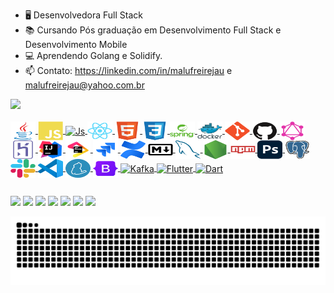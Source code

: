 

- 🖥 Desenvolvedora Full Stack
- 📚 Cursando Pós graduação em Desenvolvimento Full Stack e Desenvolvimento Mobile
- 💻 Aprendendo Golang e Solidify.
- 📫 Contato: https://linkedin.com/in/malufreirejau e malufreirejau@yahoo.com.br

<div>
  <a href="https://github.com/malufreirejau">
  
  <img height="180em" src="https://github-readme-stats.vercel.app/api/top-langs/?username=malufreirejau&layout=compact&langs_count=7&theme=dracula"/>
</div>
<div style="display: inline_block"><br>
  <img align="center" alt="Java" height="30" width="40" src="https://raw.githubusercontent.com/devicons/devicon/master/icons/java/java-original.svg">
  <img align="center" alt="Js" height="30" width="40" src="https://raw.githubusercontent.com/devicons/devicon/master/icons/javascript/javascript-plain.svg">
  <img align="center" alt="Js" height="30" width="40" src="https://cdn.jsdelivr.net/gh/devicons/devicon/icons/python/python-original.svg">

  <img align="center" alt="React" height="30" width="40" src="https://raw.githubusercontent.com/devicons/devicon/master/icons/react/react-original.svg">
  <img align="center" alt="HTML" height="30" width="40" src="https://raw.githubusercontent.com/devicons/devicon/master/icons/html5/html5-original.svg">
  <img align="center" alt="CSS" height="30" width="40" src="https://raw.githubusercontent.com/devicons/devicon/master/icons/css3/css3-original.svg">
  <img align="center" alt="CSS" height="30" width="40" src="https://raw.githubusercontent.com/devicons/devicon/master/icons/spring/spring-original-wordmark.svg">
  <img align="center" alt="CSS" height="30" width="40" src="https://raw.githubusercontent.com/devicons/devicon/master/icons/docker/docker-original-wordmark.svg">
  <img align="center" alt="CSS" height="30" width="40" src="https://raw.githubusercontent.com/devicons/devicon/master/icons/git/git-original.svg">
  <img align="center" alt="CSS" height="30" width="40" src="https://raw.githubusercontent.com/devicons/devicon/master/icons/github/github-original.svg">
  <img align="center" alt="CSS" height="30" width="40" src="https://raw.githubusercontent.com/devicons/devicon/master/icons/graphql/graphql-plain.svg">
  <img align="center" alt="CSS" height="30" width="40" src="https://raw.githubusercontent.com/devicons/devicon/master/icons/heroku/heroku-original.svg">
  <img align="center" alt="CSS" height="30" width="40" src="https://raw.githubusercontent.com/devicons/devicon/master/icons/intellij/intellij-original.svg">
  <img align="center" alt="CSS" height="30" width="40" src="https://raw.githubusercontent.com/devicons/devicon/master/icons/jetbrains/jetbrains-original.svg">
  <img align="center" alt="CSS" height="30" width="40" src="https://raw.githubusercontent.com/devicons/devicon/master/icons/jira/jira-original.svg">
  <img align="center" alt="CSS" height="30" width="40" src="https://raw.githubusercontent.com/devicons/devicon/master/icons/confluence/confluence-original.svg">
  <img align="center" alt="CSS" height="30" width="40" src="https://raw.githubusercontent.com/devicons/devicon/master/icons/markdown/markdown-original.svg">
  <img align="center" alt="CSS" height="30" width="40" src="https://raw.githubusercontent.com/devicons/devicon/master/icons/mysql/mysql-original.svg">
  <img align="center" alt="CSS" height="30" width="40" src="https://raw.githubusercontent.com/devicons/devicon/master/icons/nodejs/nodejs-original.svg">
  <img align="center" alt="CSS" height="30" width="40" src="https://raw.githubusercontent.com/devicons/devicon/master/icons/npm/npm-original-wordmark.svg">
  <img align="center" alt="CSS" height="30" width="40" src="https://raw.githubusercontent.com/devicons/devicon/master/icons/photoshop/photoshop-plain.svg">
  <img align="center" alt="CSS" height="30" width="40" src="https://raw.githubusercontent.com/devicons/devicon/master/icons/postgresql/postgresql-original.svg">
  <img align="center" alt="CSS" height="30" width="40" src="https://raw.githubusercontent.com/devicons/devicon/master/icons/slack/slack-original.svg">
  <img align="center" alt="VsCode" height="30" width="40" src="https://raw.githubusercontent.com/devicons/devicon/master/icons/vscode/vscode-original.svg">
  <img align="center" alt="Yarn" height="30" width="40" src="https://raw.githubusercontent.com/devicons/devicon/master/icons/yarn/yarn-original.svg">
  <img align="center" alt="Bootstrap" height="30" width="40" src="https://raw.githubusercontent.com/devicons/devicon/master/icons/bootstrap/bootstrap-original.svg">
  <img align="center" alt="Kafka" height="30" width="40" src="https://cdn.jsdelivr.net/gh/devicons/devicon/icons/apachekafka/apachekafka-original.svg">
  <img align="center" alt="Flutter" height="30" width="40" src="https://cdn.jsdelivr.net/gh/devicons/devicon/icons/flutter/flutter-original.svg">
  <img align="center" alt="Dart" height="30" width="40" src="https://cdn.jsdelivr.net/gh/devicons/devicon/icons/dart/dart-original.svg"> 
    

  
  ##
 
<div> 
  <a href="https://www.linkedin.com/in/malufreirejau" target="_blank"><img src="https://img.shields.io/badge/-LinkedIn-%230077B5?style=for-the-badge&logo=linkedin&logoColor=white" target="_blank"></a> 
  <a href="https://www.twitter.com/malugargula" target="_blank"><img src="https://img.shields.io/badge/Twitter-1DA1F2?style=for-the-badge&logo=twitter&logoColor=white" target="_blank"></a>
  <a href="https://instagram.com/malugargula" target="_blank"><img src="https://img.shields.io/badge/-Instagram-%23E4405F?style=for-the-badge&logo=instagram&logoColor=white" target="_blank"></a>
  <a href="https://facebook.com/malugargula" target="_blank"><img src="https://img.shields.io/badge/Facebook-1877F2?style=for-the-badge&logo=facebook&logoColor=white" target="_blank"></a> 
  <img src="https://img.shields.io/badge/PlayStation-003791?style=for-the-badge&logo=playstation&logoColor=white"> 
  <img src="https://img.shields.io/badge/Steam-000000?style=for-the-badge&logo=steam&logoColor=white">  
  <img src="https://img.shields.io/badge/Nintendo_Switch-E60012?style=for-the-badge&logo=nintendo-switch&logoColor=white">
  
  
  
  
  
  	
 
  ![Snake animation](https://github.com/malufreirejau/malufreirejau/blob/output/github-contribution-grid-snake.svg)
 
</div>



